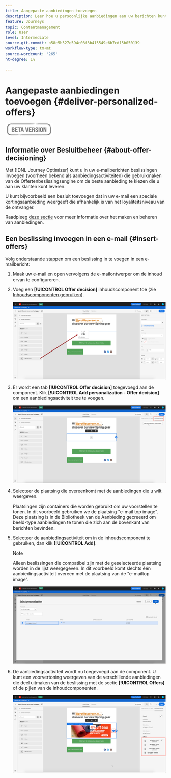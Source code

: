 ```yaml
---
title: Aangepaste aanbiedingen toevoegen
description: Leer hoe u persoonlijke aanbiedingen aan uw berichten kunt toevoegen
feature: Journeys
topic: Contentmanagement
role: User
level: Intermediate
source-git-commit: b58c5b527e594c03f3b415549e6b7cd15b050139
workflow-type: tm+mt
source-wordcount: '265'
ht-degree: 1%

---
```


# Aangepaste aanbiedingen toevoegen {#deliver-personalized-offers}

![](assets/do-not-localize/badge.png)

## Informatie over Besluitbeheer {#about-offer-decisioning}

Met [!DNL Journey Optimizer] kunt u in uw e-mailberichten beslissingen invoegen (voorheen bekend als aanbiedingsactiviteiten) die gebruikmaken van de Offertenbeslissingsengine om de beste aanbieding te kiezen die u aan uw klanten kunt leveren.

U kunt bijvoorbeeld een besluit toevoegen dat in uw e-mail een speciale kortingsaanbieding weergeeft die afhankelijk is van het loyaliteitsniveau van de ontvanger.

Raadpleeg [deze sectie](offers/get-started/starting-offer-decisioning.md) voor meer informatie over het maken en beheren van aanbiedingen.

## Een beslissing invoegen in een e-mail {#insert-offers}

Volg onderstaande stappen om een beslissing in te voegen in een e-mailbericht:

1. Maak uw e-mail en open vervolgens de e-mailontwerper om de inhoud ervan te configureren.

1. Voeg een **[!UICONTROL Offer decision]** inhoudscomponent toe (zie [Inhoudscomponenten gebruiken](content-components.md)).

   ![](assets/deliver-offer-component.png)

1. Er wordt een tab **[!UICONTROL Offer decision]** toegevoegd aan de component. Klik **[!UICONTROL Add personalization - Offer decision]** om een aanbiedingsactiviteit toe te voegen.

   ![](assets/deliver-offer-tab.png)

1. Selecteer de plaatsing die overeenkomt met de aanbiedingen die u wilt weergeven.

   Plaatsingen zijn containers die worden gebruikt om uw voorstellen te tonen. In dit voorbeeld gebruiken we de plaatsing &quot;e-mail top image&quot;. Deze plaatsing is in de Bibliotheek van de Aanbieding gecreeerd om beeld-type aanbiedingen te tonen die zich aan de bovenkant van berichten bevinden.

1. Selecteer de aanbiedingsactiviteit om in de inhoudscomponent te gebruiken, dan klik **[!UICONTROL Add]**.

   >[!NOTE]
   >
   >Alleen beslissingen die compatibel zijn met de geselecteerde plaatsing worden in de lijst weergegeven. In dit voorbeeld komt slechts één aanbiedingsactiviteit overeen met de plaatsing van de &quot;e-mailtop image&quot;.

   ![](assets/deliver-offer-placement.png)

1. De aanbiedingsactiviteit wordt nu toegevoegd aan de component. U kunt een voorvertoning weergeven van de verschillende aanbiedingen die deel uitmaken van de beslissing met de sectie **[!UICONTROL Offers]** of de pijlen van de inhoudcomponenten.

   ![](assets/deliver-offer-preview.png)
